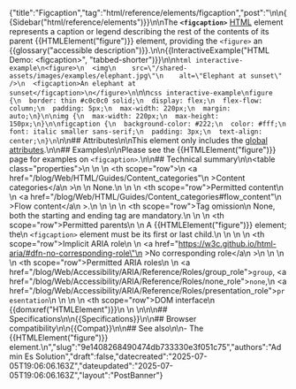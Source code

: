 {"title":"Figcaption","tag":"html/reference/elements/figcaption","post":"\n\n{{Sidebar(\"html/reference/elements\")}}\n\nThe **`<figcaption>`** [HTML](/blog/Web/HTML) element represents a caption or legend describing the rest of the contents of its parent {{HTMLElement(\"figure\")}} element, providing the `<figure>` an {{glossary(\"accessible description\")}}.\n\n{{InteractiveExample(\"HTML Demo: &lt;figcaption&gt;\", \"tabbed-shorter\")}}\n\n```html interactive-example\n<figure>\n  <img\n    src=\"/shared-assets/images/examples/elephant.jpg\"\n    alt=\"Elephant at sunset\" />\n  <figcaption>An elephant at sunset</figcaption>\n</figure>\n```\n\n```css interactive-example\nfigure {\n  border: thin #c0c0c0 solid;\n  display: flex;\n  flex-flow: column;\n  padding: 5px;\n  max-width: 220px;\n  margin: auto;\n}\n\nimg {\n  max-width: 220px;\n  max-height: 150px;\n}\n\nfigcaption {\n  background-color: #222;\n  color: #fff;\n  font: italic smaller sans-serif;\n  padding: 3px;\n  text-align: center;\n}\n```\n\n## Attributes\n\nThis element only includes the [global attributes](/blog/Web/HTML/Reference/Global_attributes).\n\n## Examples\n\nPlease see the {{HTMLElement(\"figure\")}} page for examples on `<figcaption>`.\n\n## Technical summary\n\n<table class=\"properties\">\n  <tbody>\n    <tr>\n      <th scope=\"row\">\n        <a href=\"/blog/Web/HTML/Guides/Content_categories\"\n          >Content categories</a\n        >\n      </th>\n      <td>None.</td>\n    </tr>\n    <tr>\n      <th scope=\"row\">Permitted content</th>\n      <td>\n        <a href=\"/blog/Web/HTML/Guides/Content_categories#flow_content\"\n          >Flow content</a\n        >.\n      </td>\n    </tr>\n    <tr>\n      <th scope=\"row\">Tag omission</th>\n      <td>None, both the starting and ending tag are mandatory.</td>\n    </tr>\n    <tr>\n      <th scope=\"row\">Permitted parents</th>\n      <td>\n        A {{HTMLElement(\"figure\")}} element; the\n        <code>&#x3C;figcaption></code> element must be its first or last child.\n      </td>\n    </tr>\n    <tr>\n      <th scope=\"row\">Implicit ARIA role</th>\n      <td>\n        <a href=\"https://w3c.github.io/html-aria/#dfn-no-corresponding-role\"\n          >No corresponding role</a\n        >\n      </td>\n    </tr>\n    <tr>\n      <th scope=\"row\">Permitted ARIA roles</th>\n      <td>\n        <a href=\"/blog/Web/Accessibility/ARIA/Reference/Roles/group_role\"><code>group</code></a>, <a href=\"/blog/Web/Accessibility/ARIA/Reference/Roles/none_role\"><code>none</code></a>,\n        <a href=\"/blog/Web/Accessibility/ARIA/Reference/Roles/presentation_role\"><code>presentation</code></a>\n      </td>\n    </tr>\n    <tr>\n      <th scope=\"row\">DOM interface</th>\n      <td>{{domxref(\"HTMLElement\")}}</td>\n    </tr>\n  </tbody>\n</table>\n\n## Specifications\n\n{{Specifications}}\n\n## Browser compatibility\n\n{{Compat}}\n\n## See also\n\n- The {{HTMLElement(\"figure\")}} element.\n","slug":"9e1408268490474db733330e3f051c75","authors":"Admin Es Solution","draft":false,"datecreated":"2025-07-05T19:06:06.163Z","dateupdated":"2025-07-05T19:06:06.163Z","layout":"PostBanner"}
